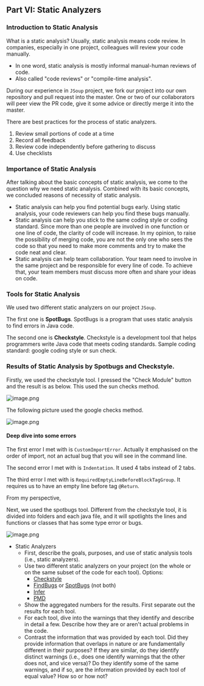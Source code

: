## Part VI: Static Analyzers

### Introduction to Static Analysis

What is a static analysis? Usually, static analysis means code review. In companies, especially in one project, colleagues will review your code manually. 

- In one word, static analysis is mostly informal manual-human reviews of code.
- Also called "code reviews" or "compile-time analysis".

During our experience in `JSoup` project, we fork our project into our own repository and pull request into the master. One or two of our collaborators will peer view the PR code, give it some advice or directly merge it into the master. 

There are best practices for the process of static analyzers.

1. Review small portions of code at a time
2. Record all feedback
3. Review code independently before gathering to discuss
4. Use checklists

### Importance of Static Analysis

After talking about the basic concepts of static analysis, we come to the question why we need static analysis.  Combined with its basic concepts, we concluded reasons of necessity of static analysis.

- Static analysis can help you find potential bugs early. Using static analysis, your code reviewers can help you find these bugs manually.
- Static analysis can help you stick to the same coding style or coding standard. Since more than one people are involved in one function or one line of code, the clarity of code will increase. In my opinion, to raise the possibility of merging code, you are not the only one who sees the code so that you need to make more comments and try to make the code neat and clear. 
- Static analysis can help team collaboration. Your team need to involve in the same project and be responsible for every line of code. To achieve that, your team members must discuss more often and share your ideas on code. 

### Tools for Static Analysis

We used two different static analyzers on our project `JSoup`.

The first one is **SpotBugs**. SpotBugs is a program that uses static analysis to find errors in Java code.

The second one is **Checkstyle**. Checkstyle is a development tool that helps programmers write Java code that meets coding standards. Sample coding standard: google coding style or sun check. 

### Results of Static Analysis by Spotbugs and Checkstyle.

Firstly, we used the checkstyle tool. I pressed the "Check Module" button and the result is as below. This used the sun checks method. 

![image.png](https://i.loli.net/2021/03/02/Gze3rEZkjBswlYg.png)

The following picture used the google checks method.

![image.png](https://i.loli.net/2021/03/02/8BWXQgynmVxivzf.png)

#### Deep dive into some errors

The first error I met with is `CustomImportError`. Actually it emphasised on the order of import, not an actual bug that you will see in the command line. 

The second error I met with is `Indentation`. It used 4 tabs instead of 2 tabs. 

The third error I met with is `RequiredEmptyLineBeforeBlockTagGroup`. It requires us to have an empty line before tag `@Return`. 

From my perspective, 



Next, we used the spotbugs tool. Different from the checkstyle tool, it is divided into folders and each java file, and it will spotlights the lines and functions or classes that has some type error or bugs. 

![image.png](https://i.loli.net/2021/03/02/kgB1MNfmAYuXLGK.png)



- Static Analyzers
  - First, describe the goals, purposes, and use of static analysis tools (i.e., static analyzers). 
  - Use two different static analyzers on your project (on the whole or on the same subset of the code for each tool). Options:
    - [Checkstyle](https://checkstyle.sourceforge.io/)
    - [FindBugs](http://findbugs.sourceforge.net/) or [SpotBugs](https://spotbugs.github.io/) (not both)
    - [Infer](https://fbinfer.com/)
    - [PMD](https://pmd.github.io/)
  - Show the aggregated numbers for the results. First separate out the results for each tool.
  - For each tool, dive into the warnings that they identify and describe in detail a few. Describe how they are or aren't actual problems in the code. 
  - Contrast the information that was provided by each tool. Did they provide information that overlaps in nature or are fundamentally different in their purposes? If they are similar, do they identify distinct warnings (i.e., does one identify warnings that the other does not, and vice versa)? Do they identify some of the same warnings, and if so, are the information provided by each tool of equal value? How so or how not?